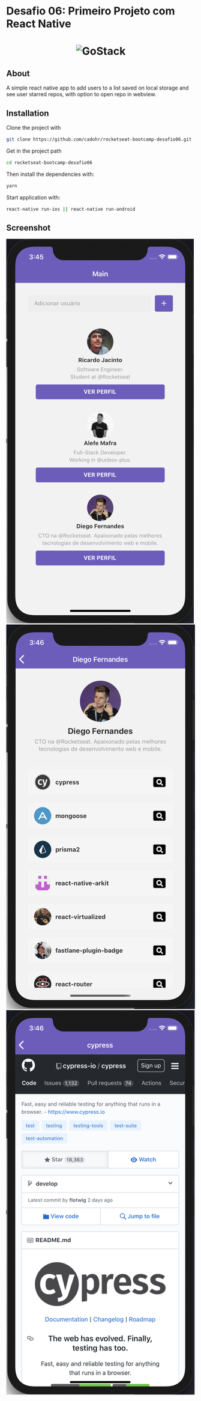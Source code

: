 # Desafio 06: Primeiro Projeto com React Native

<h1 align="center">
    <img alt="GoStack" src="https://rocketseat-cdn.s3-sa-east-1.amazonaws.com/bootcamp-header.png" width="200px" />
</h1>

## About

A simple react native app to add users to a list saved on local storage and see user starred repos, with option to open repo in webview.

## Installation

Clone the project with

```sh
git clone https://github.com/cadohr/rocketseat-bootcamp-desafio06.git
```

Get in the project path

```sh
cd rocketseat-bootcamp-desafio06
```

Then install the dependencies with:

```sh
yarn
```

Start application with:

```sh
react-native run-ios || react-native run-android
```

## Screenshot

<img alt="Screenshot Main" src=".github/screenshot-main.png" />
<img alt="Screenshot User" src=".github/screenshot-user.png" />
<img alt="Screenshot Repository" src=".github/screenshot-repository.png" />
